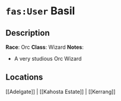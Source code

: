 # `fas:User` Basil

## Description
**Race**: Orc
**Class**: Wizard
**Notes**: 
- A very studious Orc Wizard
## Locations
[[Adelgate]] | [[Kahosta Estate]] | [[Kerrang]]
